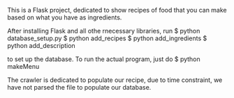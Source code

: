 This is a Flask project, dedicated to show recipes of food that you can make based on what you have as ingredients.

After installing Flask and all othe rnecessary libraries, run
	$ python database_setup.py
	$ python add_recipes
	$ python add_ingredients
	$ python add_description

to set up the database. To run the actual program, just do
	$ python makeMenu

The crawler is dedicated to populate our recipe, due to time constraint, we have not parsed the file to populate our database.
